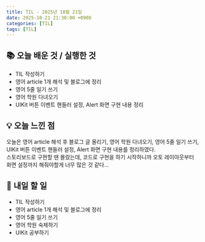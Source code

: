 ```yaml
---
title: TIL - 2025년 10월 21일
date: 2025-10-21 21:30:00 +0900
categories: [TIL]
tags: [TIL]
---
```


## 📚 **오늘 배운 것 / 실행한 것**

- TIL 작성하기
- 영어 article 1개 해석 및 블로그에 정리
- 영어 5줄 일기 쓰기
- 영어 학원 다녀오기
- UIKit 버튼 이벤트 핸들러 설정, Alert 화면 구현 내용 정리

## 💡 **오늘 느낀 점**

오늘은 영어 article 해석 후 블로그 글 올리기, 영어 학원 다녀오기, 영어 5줄 일기 쓰기, UIKit 버튼 이벤트 핸들러 설정, Alert 화면 구현 내용를 정리하였다.<br>
스토리보드로 구현할 땐 몰랐는데, 코드로 구현을 하기 시작하니까 오토 레이아웃부터 화면 설정까지 해줘야할게 너무 많은 것 같다...<br>

## 🎯 **내일 할 일**

- TIL 작성하기
- 영어 article 1개 해석 및 블로그에 정리
- 영어 5줄 일기 쓰기
- 영어 학원 숙제하기
- UIKit 공부하기
